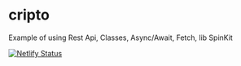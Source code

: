 # cripto
Example of using Rest Api, Classes, Async/Await, Fetch, lib SpinKit

[![Netlify Status](https://api.netlify.com/api/v1/badges/f750185b-9030-4f27-9004-8eccf64211ac/deploy-status)](https://app.netlify.com/sites/qcripto/deploys)
